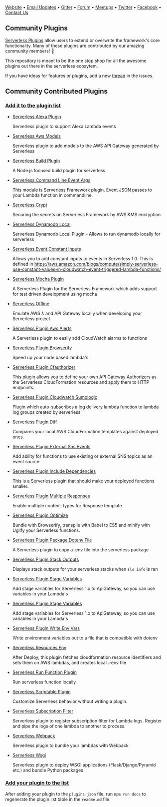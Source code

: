 [Website](http://www.serverless.com) • [Email Updates](http://eepurl.com/b8dv4P) • [Gitter](https://gitter.im/serverless/serverless) • [Forum](http://forum.serverless.com) • [Meetups](https://github.com/serverless-meetups/main) • [Twitter](https://twitter.com/goserverless) • [Facebook](https://www.facebook.com/serverless) • [Contact Us](mailto:hello@serverless.com)

## Community Plugins

[Serverless Plugins](https://serverless.com/framework/docs/providers/aws/guide/plugins/) allow users to extend or overwrite the framework's core functionality. Many of these plugins are contributed by our amazing community members! 🎉

This repository is meant to be the one stop shop for all the awesome plugins out there in the serverless ecosytem.

If you have ideas for features or plugins, add a new [thread](https://github.com/serverless/community-plugins/issues) in the issues.

## Community Contributed Plugins

### [Add it to the plugin list](https://github.com/serverless/community-plugins/edit/master/plugins.json)

<!-- ⛔️ AUTO-GENERATED-CONTENT:START (GENERATE_SERVERLESS_PLUGIN_TABLE)
- Do not remove or modify this section. Make all updates to plugins.json -->
* [Serverless Alexa Plugin](https://github.com/rajington/serverless-alexa-plugin)

	Serverless plugin to support Alexa Lambda events

* [Serverless Aws Models](https://github.com/9cookies/serverless-aws-models)

	Serverless plugin to add models to the AWS API Gateway generated by Serverless

* [Serverless Build Plugin](https://github.com/nfour/serverless-build-plugin)

	A Node.js focused build plugin for serverless.

* [Serverless Command Line Event Args](https://github.com/horike37/serverless-command-line-event-args)

	This module is Serverless Framework plugin. Event JSON passes to your Lambda function in commandline.

* [Serverless Crypt](https://github.com/marcy-terui/serverless-crypt)

	Securing the secrets on Serverless Framework by AWS KMS encryption.

* [Serverless Dynamodb Local](https://github.com/99xt/serverless-dynamodb-local)

	Serverless Dynamodb Local Plugin - Allows to run dynamodb locally for serverless

* [Serverless Event Constant Inputs](https://github.com/dittto/serverless-event-constant-inputs)

	Allows you to add constant inputs to events in Serverless 1.0. This is defined in https://aws.amazon.com/blogs/compute/simply-serverless-use-constant-values-in-cloudwatch-event-triggered-lambda-functions/

* [Serverless Mocha Plugin](https://github.com/SC5/serverless-mocha-plugin)

	A Serverless Plugin for the Serverless Framework which adds support for test driven development using mocha

* [Serverless Offline](https://github.com/dherault/serverless-offline)

	Emulate AWS λ and API Gateway locally when developing your Serverless project

* [Serverless Plugin Aws Alerts](https://github.com/ACloudGuru/serverless-plugin-aws-alerts)

	A Serverless plugin to easily add CloudWatch alarms to functions

* [Serverless Plugin Browserify](https://github.com/doapp-ryanp/serverless-plugin-browserify)

	Speed up your node based lambda's

* [Serverless Plugin Cfauthorizer](https://github.com/SC5/serverless-plugin-cfauthorizer)

	This plugin allows you to define your own API Gateway Authorizers as the Serverless CloudFormation resources and apply them to HTTP endpoints.

* [Serverless Plugin Cloudwatch Sumologic](https://github.com/ACloudGuru/serverless-plugin-cloudwatch-sumologic)

	Plugin which auto-subscribes a log delivery lambda function to lambda log groups created by serverless

* [Serverless Plugin Diff](https://github.com/nicka/serverless-plugin-diff)

	Compares your local AWS CloudFormation templates against deployed ones.

* [Serverless Plugin External Sns Events](https://github.com/silvermine/serverless-plugin-external-sns-events)

	Add ability for functions to use existing or external SNS topics as an event source

* [Serverless Plugin Include Dependencies](https://github.com/dougmoscrop/serverless-plugin-include-dependencies)

	This is a Serverless plugin that should make your deployed functions smaller.

* [Serverless Plugin Multiple Responses](https://github.com/silvermine/serverless-plugin-multiple-responses)

	Enable multiple content-types for Response template 

* [Serverless Plugin Optimize](https://github.com/FidelLimited/serverless-plugin-optimize)

	Bundle with Browserify, transpile with Babel to ES5 and minify with Uglify your Serverless functions.

* [Serverless Plugin Package Dotenv File](https://github.com/ACloudGuru/serverless-plugin-package-dotenv-file)

	A Serverless plugin to copy a .env file into the serverless package

* [Serverless Plugin Stack Outputs](https://github.com/svdgraaf/serverless-plugin-stack-outputs)

	Displays stack outputs for your serverless stacks when `sls info` is ran

* [Serverless Plugin Stage Variables](https://github.com/svdgraaf/serverless-plugin-stage-variables)

	Add stage variables for Serverless 1.x to ApiGateway, so you can use variables in your Lambda's

* [Serverless Plugin Stage Variables](https://github.com/svdgraaf/serverless-plugin-stage-variables)

	Add stage variables for Serverless 1.x to ApiGateway, so you can use variables in your Lambda's

* [Serverless Plugin Write Env Vars](https://github.com/silvermine/serverless-plugin-write-env-vars)

	Write environment variables out to a file that is compatible with dotenv

* [Serverless Resources Env](https://github.com/rurri/serverless-resources-env)

	After Deploy, this plugin fetches cloudformation resource identifiers and sets them on AWS lambdas, and creates local .<state>-env file

* [Serverless Run Function Plugin](https://github.com/lithin/serverless-run-function-plugin)

	Run serverless function locally

* [Serverless Scriptable Plugin](https://github.com/wei-xu-myob/serverless-scriptable-plugin)

	Customize Serverless behavior without writing a plugin.

* [Serverless Subscription Filter](https://github.com/blackevil245/serverless-subscription-filter)

	Serverless plugin to register subscription filter for Lambda logs. Register and pipe the logs of one lambda to another to process.

* [Serverless Webpack](https://github.com/elastic-coders/serverless-webpack)

	Serverless plugin to bundle your lambdas with Webpack

* [Serverless Wsgi](https://github.com/logandk/serverless-wsgi)

	Serverless plugin to deploy WSGI applications (Flask/Django/Pyramid etc.) and bundle Python packages
<!-- ⛔️ AUTO-GENERATED-CONTENT:END - Do not remove or modify this section. Make all updates to plugins.json -->

### [Add your plugin to the list](https://github.com/serverless/plugins/edit/master/plugins.json)

After adding your plugin to the `plugins.json` file, run `npm run docs` to regenerate the plugin list table in the `readme.md` file.
